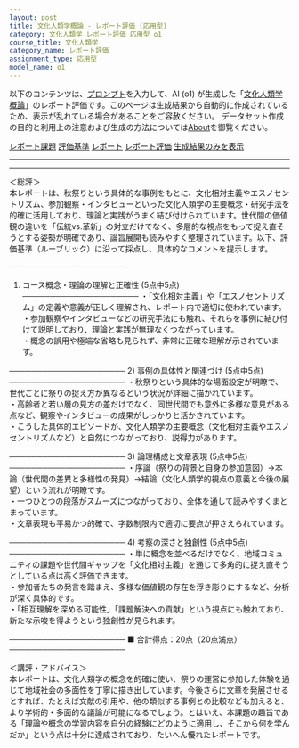 ```yaml
---
layout: post
title: 文化人類学概論 - レポート評価 (応用型)
category: 文化人類学 レポート評価 応用型 o1
course_title: 文化人類学
category_name: レポート評価
assignment_type: 応用型
model_name: o1
---
```


以下のコンテンツは、[プロンプト](https://github.com/takedatoshiyuki/synthetic_assignments/tree/main/generated/文化人類学/o1/prompt_レポート評価-応用型.md)を入力して、AI (o1) が生成した「[文化人類学概論](/contents/文化人類学/)」のレポート評価です。このページは生成結果から自動的に作成されているため、表示が乱れている場合があることをご容赦ください。
データセット作成の目的と利用上の注意および生成の方法については[About](/About)を御覧ください。

[レポート課題](../レポート課題-応用型)
[評価基準](../評価基準-応用型)
[レポート](../レポート-応用型)
[レポート評価](../レポート評価-応用型)
[生成結果のみを表示](https://github.com/takedatoshiyuki/synthetic_assignments/tree/main/generated/文化人類学/o1/レポート評価-応用型.md)
  

***
***
  
＜総評＞  
本レポートは、秋祭りという具体的な事例をもとに、文化相対主義やエスノセントリズム、参加観察・インタビューといった文化人類学の主要概念・研究手法を的確に活用しており、理論と実践がうまく結び付けられています。世代間の価値観の違いを「伝統vs.革新」の対立だけでなく、多層的な視点をもって捉え直そうとする姿勢が明確であり、論旨展開も読みやすく整理されています。以下、評価基準（ルーブリック）に沿って採点し、具体的なコメントを提示します。

─────────────────────
1) コース概念・理論の理解と正確性 (5点中5点)
─────────────────────
・「文化相対主義」や「エスノセントリズム」の定義や意義が正しく理解され、レポート内で適切に使われています。  
・参加観察やインタビューなどの研究手法にも触れ、それらを事例に結び付けて説明しており、理論と実践が無理なくつながっています。  
・概念の誤用や極端な省略も見られず、非常に正確な理解が示されています。  

─────────────────────
2) 事例の具体性と関連づけ (5点中5点)
─────────────────────
・秋祭りという具体的な場面設定が明瞭で、世代ごとに祭りの捉え方が異なるという状況が詳細に描かれています。  
・高齢者と若い層の見方の差だけでなく、同世代間でも意外に多様な意見がある点など、観察やインタビューの成果がしっかりと活かされています。  
・こうした具体的エピソードが、文化人類学の主要概念（文化相対主義やエスノセントリズムなど）と自然につながっており、説得力があります。  

─────────────────────
3) 論理構成と文章表現 (5点中5点)
─────────────────────
・序論（祭りの背景と自身の参加意図）→本論（世代間の差異と多様性の発見）→結論（文化人類学的視点の意義と今後の展望）という流れが明瞭です。  
・一つひとつの段落がスムーズにつながっており、全体を通して読みやすくまとまっています。  
・文章表現も平易かつ的確で、字数制限内で適切に要点が押さえられています。  

─────────────────────
4) 考察の深さと独創性 (5点中5点)
─────────────────────
・単に概念を並べるだけでなく、地域コミュニティの課題や世代間ギャップを「文化相対主義」を通じて多角的に捉え直そうとしている点は高く評価できます。  
・参加者たちの発言を踏まえ、多様な価値観の存在を浮き彫りにするなど、分析が深く具体的です。  
・「相互理解を深める可能性」「課題解決への貢献」という視点にも触れており、新たな示唆を得ようという独創性が見られます。  

─────────────────────
■ 合計得点：20点（20点満点）
─────────────────────

＜講評・アドバイス＞  
本レポートは、文化人類学の概念を的確に使い、祭りの運営に参加した体験を通じて地域社会の多面性を丁寧に描き出しています。今後さらに文章を発展させるとすれば、たとえば文献の引用や、他の類似する事例との比較なども加えると、より学術的・多面的な議論が可能になるでしょう。とはいえ、本課題の趣旨である「理論や概念の学習内容を自分の経験にどのように適用し、そこから何を学んだか」という点は十分に達成されており、たいへん優れたレポートです。
